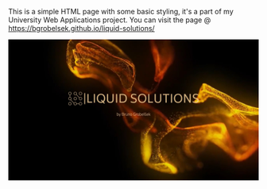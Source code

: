 This is a simple HTML page with some basic styling, it's a part of my University Web Applications project. 
You can visit the page @ https://bgrobelsek.github.io/liquid-solutions/

![Alt text](./Projekt/assets/ss1.jpg?raw=true "Screenshot1")
